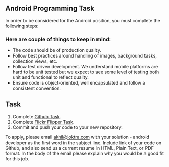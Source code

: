 ## Android Programming Task

In order to be considered for the Android position, you must complete the following steps:


### Here are couple of things to keep in mind:

* The code should be of production quality.
* Follow best practices around handling of images, background tasks, collection views, etc.
* Follow test driven development. We understand mobile platforms are hard to be unit tested but we expect to see some level of testing both unit and functional to reflect quality.
* Ensure code is object-oriented, well encapsulated and follow a consistent convention.


## Task

1. Complete [Github Task](Github-Task). 
2. Complete [Flickr Flipper Task](Flickr-Task).
3. Commit and push your code to your new repository.

To apply, please email akhil@loktra.com with your solution - android developer as the first word in the subject line. Include link of your code on Github, and also send us a current resume in HTML, Plain Text, or PDF format. In the body of the email please explain why you would be a good fit for this job.
